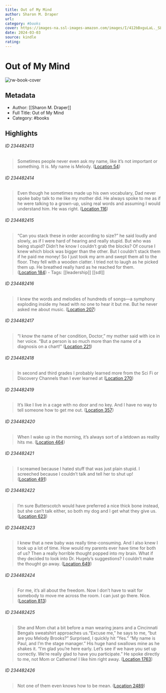 ```yaml
---
title: Out of My Mind
author: Sharon M. Draper
url: 
category: #books
cover: https://images-na.ssl-images-amazon.com/images/I/412bBxguLaL._SL200_.jpg
date: 2024-03-03
source: kindle
rating:
---
```

# Out of My Mind

![rw-book-cover](https://images-na.ssl-images-amazon.com/images/I/412bBxguLaL._SL200_.jpg)

## Metadata
- Author: [[Sharon M. Draper]]
- Full Title: Out of My Mind
- Category: #books

## Highlights
###### ID 234482413
> Sometimes people never even ask my name, like it’s not important or something. It is. My name is Melody. ([Location 54](https://readwise.io/to_kindle?action=open&asin=B003ATPRNI&location=54))
    
###### ID 234482414
> Even though he sometimes made up his own vocabulary, Dad never spoke baby talk to me like my mother did. He always spoke to me as if he were talking to a grown-up, using real words and assuming I would understand him. He was right. ([Location 116](https://readwise.io/to_kindle?action=open&asin=B003ATPRNI&location=116))
    
###### ID 234482415
> “Can you stack these in order according to size?” he said loudly and slowly, as if I were hard of hearing and really stupid. But who was being stupid? Didn’t he know I couldn’t grab the blocks? Of course I knew which block was bigger than the other. But I couldn’t stack them if he paid me money! So I just took my arm and swept them all to the floor. They fell with a wooden clatter. I tried not to laugh as he picked them up. He breathed really hard as he reached for them. ([Location 184](https://readwise.io/to_kindle?action=open&asin=B003ATPRNI&location=184)) 
    - Tags: [[leadership]] [[sdl]] 
    
###### ID 234482416
> I knew the words and melodies of hundreds of songs—a symphony exploding inside my head with no one to hear it but me. But he never asked me about music. ([Location 207](https://readwise.io/to_kindle?action=open&asin=B003ATPRNI&location=207))
    
###### ID 234482417
> “I know the name of her condition, Doctor,” my mother said with ice in her voice. “But a person is so much more than the name of a diagnosis on a chart!” ([Location 221](https://readwise.io/to_kindle?action=open&asin=B003ATPRNI&location=221))
    
###### ID 234482418
> In second and third grades I probably learned more from the Sci Fi or Discovery Channels than I ever learned at ([Location 270](https://readwise.io/to_kindle?action=open&asin=B003ATPRNI&location=270))
    
###### ID 234482419
> It’s like I live in a cage with no door and no key. And I have no way to tell someone how to get me out. ([Location 357](https://readwise.io/to_kindle?action=open&asin=B003ATPRNI&location=357))
    
###### ID 234482420
> When I wake up in the morning, it’s always sort of a letdown as reality hits me. ([Location 464](https://readwise.io/to_kindle?action=open&asin=B003ATPRNI&location=464))
    
###### ID 234482421
> I screamed because I hated stuff that was just plain stupid. I screeched because I couldn’t talk and tell her to shut up! ([Location 491](https://readwise.io/to_kindle?action=open&asin=B003ATPRNI&location=491))
    
###### ID 234482422
> I’m sure Butterscotch would have preferred a nice thick bone instead, but she can’t talk either, so both my dog and I get what they give us. ([Location 623](https://readwise.io/to_kindle?action=open&asin=B003ATPRNI&location=623))
    
###### ID 234482423
> I knew that a new baby was really time-consuming. And I also knew I took up a lot of time. How would my parents ever have time for both of us? Then a really horrible thought popped into my brain. What if they decided to look into Dr. Hugely’s suggestions? I couldn’t make the thought go away. ([Location 649](https://readwise.io/to_kindle?action=open&asin=B003ATPRNI&location=649))
    
###### ID 234482424
> For me, it’s all about the freedom. Now I don’t have to wait for somebody to move me across the room. I can just go there. Nice. ([Location 813](https://readwise.io/to_kindle?action=open&asin=B003ATPRNI&location=813))
    
###### ID 234482425
> She and Mom chat a bit before a man wearing jeans and a Cincinnati Bengals sweatshirt approaches us.“Excuse me,” he says to me, “but are you Melody Brooks?” Surprised, I quickly hit “Yes.” “My name is Paul, and I’m the stage manager.” His huge hand swallows mine as he shakes it. “I’m glad you’re here early. Let’s see if we have you set up correctly. We’re really glad to have you participate.” He spoke directly to me, not Mom or Catherine! I like him right away. ([Location 1763](https://readwise.io/to_kindle?action=open&asin=B003ATPRNI&location=1763))
    
###### ID 234482426
> Not one of them even knows how to be mean. ([Location 2489](https://readwise.io/to_kindle?action=open&asin=B003ATPRNI&location=2489))
    

